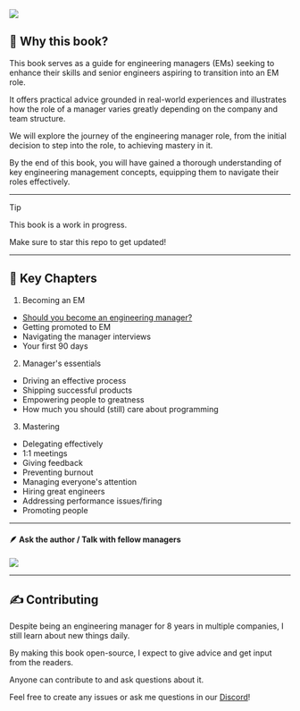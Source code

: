 <picture>
  <source media="(prefers-color-scheme: dark)" srcset="https://github.com/user-attachments/assets/f521777e-98b9-46cf-90a0-f6528da20cc3">
  <source media="(prefers-color-scheme: light)" srcset="https://github.com/user-attachments/assets/dcdcb977-25b9-4cee-98c6-5a461a4e7158">
  <img src="https://github.com/user-attachments/assets/be896e4d-3afa-4e85-af72-da7da8edb838">
</picture>


## 📘 Why this book?
This book serves as a guide for engineering managers (EMs) seeking to enhance their skills and senior engineers aspiring to transition into an EM role. 

It offers practical advice grounded in real-world experiences and illustrates how the role of a manager varies greatly depending on the company and team structure. 

We will explore the journey of the engineering manager role, from the initial decision to step into the role, to achieving mastery in it. 

By the end of this book, you  will have gained a thorough understanding of key engineering management concepts, equipping them to navigate their roles effectively.
<hr>

> [!TIP]
> This book is a work in progress.
>
> Make sure to star this repo to get updated!

<hr>

## 🔑 Key Chapters

1. Becoming an EM
- [Should you become an engineering manager?](chapter-1_should-you.md)
- Getting promoted to EM
- Navigating the manager interviews
- Your first 90 days

2. Manager's essentials
- Driving an effective process
- Shipping successful products
- Empowering people to greatness
- How much you should (still) care about programming

3. Mastering
- Delegating effectively
- 1:1 meetings
- Giving feedback
- Preventing burnout
- Managing everyone's attention
- Hiring great engineers
- Addressing performance issues/firing
- Promoting people


<hr>

#### 🪶 Ask the author / Talk with fellow managers
 <a href="https://discord.gg/ZmRXFkzRPN" alt="Join our discord!">
<img src="https://img.shields.io/badge/Discord-%235865F2.svg?label=Community&logo=discord&logoColor=white">
</a>
<hr>

## ✍️ Contributing
Despite being an engineering manager for 8 years in multiple companies, I still learn about new things daily. 

By making this book open-source, I expect to give advice and get input from the readers. 

Anyone can contribute to and ask questions about it. 

Feel free to create any issues or ask me questions in our [Discord](https://discord.gg/ZmRXFkzRPN)!
